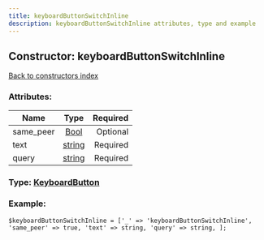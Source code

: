 ```yaml
---
title: keyboardButtonSwitchInline
description: keyboardButtonSwitchInline attributes, type and example
---
```

## Constructor: keyboardButtonSwitchInline  
[Back to constructors index](index.md)



### Attributes:

| Name     |    Type       | Required |
|----------|:-------------:|---------:|
|same\_peer|[Bool](../types/Bool.md) | Optional|
|text|[string](../types/string.md) | Required|
|query|[string](../types/string.md) | Required|



### Type: [KeyboardButton](../types/KeyboardButton.md)


### Example:

```
$keyboardButtonSwitchInline = ['_' => 'keyboardButtonSwitchInline', 'same_peer' => true, 'text' => string, 'query' => string, ];
```  

